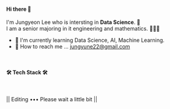 #### Hi there 👋
I'm Jungyeon Lee who is intersting in **Data Science**. 👀 <br/>
I am a senior majoring in it engineering and mathematics. 👩🏻‍💻

- 🌷 I'm currently learning Data Science, AI, Machine Learning.
- 🧤 How to reach me ... jungyune22@gmail.com

<!-- ## 💪 Skills -->
<!-- ## 🛠 Tech Stack 🛠 -->

<br/>
<h4 align="left"> 🛠 Tech Stack 🛠 </h3>
<br/>

|| Editing ••• Please wait a little bit ||

<!--
**yeon42/yeon42** is a ✨ _special_ ✨ repository because its `README.md` (this file) appears on your GitHub profile.

Here are some ideas to get you started:

- Good Day! I'm Jungyeon Lee.
- I'm majoring in it engineering and mathematics.




- 🔭 I’m currently working on ...
- 🌱 I’m currently learning ...
- 👯 I’m looking to collaborate on ...
- 🤔 I’m looking for help with ...
- 💬 Ask me about ...
- 📫 How to reach me: ...
- 😄 Pronouns: ...
- ⚡ Fun fact: ...


-->
